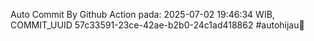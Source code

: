 Auto Commit By Github Action pada: 2025-07-02 19:46:34 WIB, COMMIT_UUID 57c33591-23ce-42ae-b2b0-24c1ad418862 #autohijau🗿
